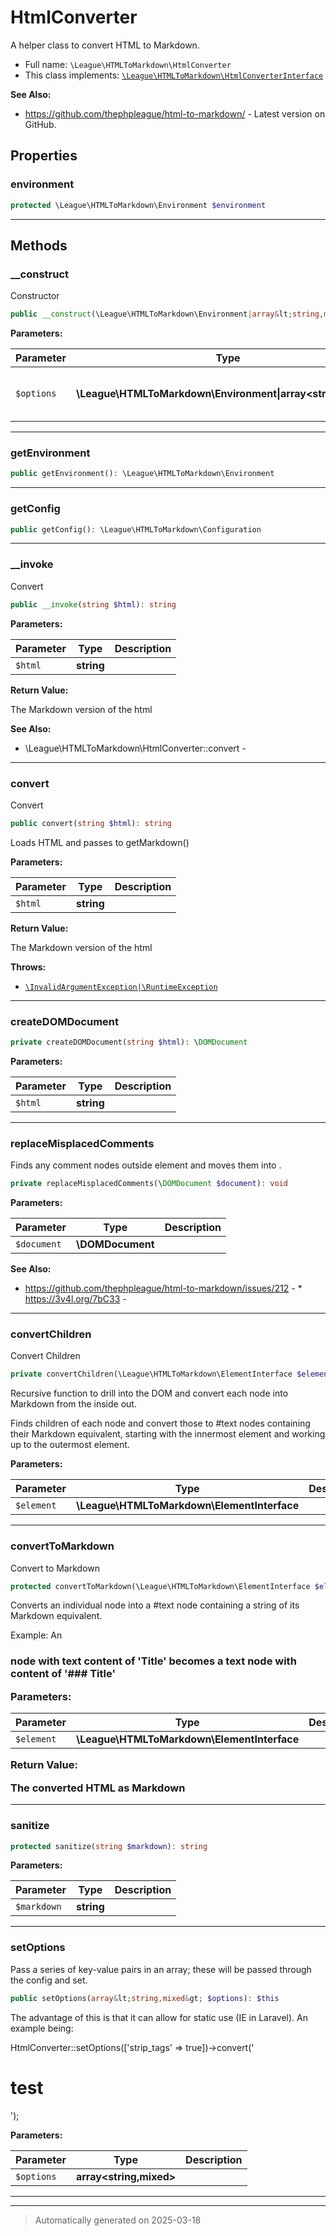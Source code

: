 
# HtmlConverter

A helper class to convert HTML to Markdown.



* Full name: `\League\HTMLToMarkdown\HtmlConverter`
* This class implements:
[`\League\HTMLToMarkdown\HtmlConverterInterface`](./HtmlConverterInterface.md)

**See Also:**

* https://github.com/thephpleague/html-to-markdown/ - Latest version on GitHub.



## Properties


### environment



```php
protected \League\HTMLToMarkdown\Environment $environment
```






***

## Methods


### __construct

Constructor

```php
public __construct(\League\HTMLToMarkdown\Environment|array&lt;string,mixed&gt; $options = []): mixed
```








**Parameters:**

| Parameter | Type | Description |
|-----------|------|-------------|
| `$options` | **\League\HTMLToMarkdown\Environment&#124;array<string,mixed>** | Environment object or configuration options |





***

### getEnvironment



```php
public getEnvironment(): \League\HTMLToMarkdown\Environment
```












***

### getConfig



```php
public getConfig(): \League\HTMLToMarkdown\Configuration
```












***

### __invoke

Convert

```php
public __invoke(string $html): string
```








**Parameters:**

| Parameter | Type | Description |
|-----------|------|-------------|
| `$html` | **string** |  |


**Return Value:**

The Markdown version of the html




**See Also:**

* \League\HTMLToMarkdown\HtmlConverter::convert - 

***

### convert

Convert

```php
public convert(string $html): string
```

Loads HTML and passes to getMarkdown()






**Parameters:**

| Parameter | Type | Description |
|-----------|------|-------------|
| `$html` | **string** |  |


**Return Value:**

The Markdown version of the html



**Throws:**

- [`\InvalidArgumentException|\RuntimeException`](../../InvalidArgumentException|/RuntimeException.md)



***

### createDOMDocument



```php
private createDOMDocument(string $html): \DOMDocument
```








**Parameters:**

| Parameter | Type | Description |
|-----------|------|-------------|
| `$html` | **string** |  |





***

### replaceMisplacedComments

Finds any comment nodes outside <html> element and moves them into <body>.

```php
private replaceMisplacedComments(\DOMDocument $document): void
```








**Parameters:**

| Parameter | Type | Description |
|-----------|------|-------------|
| `$document` | **\DOMDocument** |  |





**See Also:**

* https://github.com/thephpleague/html-to-markdown/issues/212 - * https://3v4l.org/7bC33 - 

***

### convertChildren

Convert Children

```php
private convertChildren(\League\HTMLToMarkdown\ElementInterface $element): void
```

Recursive function to drill into the DOM and convert each node into Markdown from the inside out.

Finds children of each node and convert those to #text nodes containing their Markdown equivalent,
starting with the innermost element and working up to the outermost element.






**Parameters:**

| Parameter | Type | Description |
|-----------|------|-------------|
| `$element` | **\League\HTMLToMarkdown\ElementInterface** |  |





***

### convertToMarkdown

Convert to Markdown

```php
protected convertToMarkdown(\League\HTMLToMarkdown\ElementInterface $element): string
```

Converts an individual node into a #text node containing a string of its Markdown equivalent.

Example: An <h3> node with text content of 'Title' becomes a text node with content of '### Title'






**Parameters:**

| Parameter | Type | Description |
|-----------|------|-------------|
| `$element` | **\League\HTMLToMarkdown\ElementInterface** |  |


**Return Value:**

The converted HTML as Markdown




***

### sanitize



```php
protected sanitize(string $markdown): string
```








**Parameters:**

| Parameter | Type | Description |
|-----------|------|-------------|
| `$markdown` | **string** |  |





***

### setOptions

Pass a series of key-value pairs in an array; these will be passed
through the config and set.

```php
public setOptions(array&lt;string,mixed&gt; $options): $this
```

The advantage of this is that it can allow for static use (IE in Laravel).
An example being:

HtmlConverter::setOptions(['strip_tags' => true])->convert('<h1>test</h1>');






**Parameters:**

| Parameter | Type | Description |
|-----------|------|-------------|
| `$options` | **array<string,mixed>** |  |





***


***
> Automatically generated on 2025-03-18
